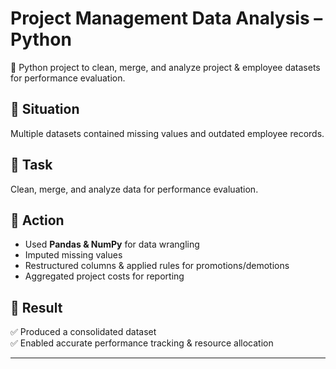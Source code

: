 # Project Management Data Analysis – Python  

🐍 Python project to clean, merge, and analyze project & employee datasets for performance evaluation.  

## 🔹 Situation  
Multiple datasets contained missing values and outdated employee records.  

## 🔹 Task  
Clean, merge, and analyze data for performance evaluation.  

## 🔹 Action  
- Used **Pandas & NumPy** for data wrangling  
- Imputed missing values  
- Restructured columns & applied rules for promotions/demotions  
- Aggregated project costs for reporting  

## 🔹 Result  
✅ Produced a consolidated dataset  
✅ Enabled accurate performance tracking & resource allocation  

---

